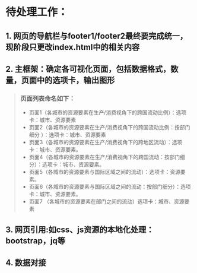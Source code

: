 # 待处理工作：
## 1. 网页的导航栏与footer1/footer2最终要完成统一，现阶段只更改index.html中的相关内容
## 2. 主框架：确定各可视化页面，包括数据格式，数量，页面中的选项卡，输出图形
> ### 页面列表命名如下：
> * 页面1（各城市的资源要素在生产/消费视角下的跨国流动比例）：选项卡：城市、资源要素
> * 页面2（各城市的资源要素在生产/消费视角下的跨国流动比例：按部门细分 ）：选项卡：城市、资源要素
> * 页面3（各城市的资源要素在生产/消费视角下的跨地区流动）：选项卡：城市、资源要素。
> * 页面4（各城市的资源要素在生产/消费视角下的跨国流动：按部门细分）：选项卡：城市、资源要素。
> * 页面5（各城市的资源要素与国际区域之间的流动）：选项卡：资源要素。
> * 页面6（各城市的资源要素与国际区域之间的流动：按部门细分）：选项卡：城市、资源要素。
> * 页面7 （各城市的资源要素在部门之间的流动）选项卡：城市、资源要素
## 3. 网页引用:如css、js资源的本地化处理：bootstrap，jq等
## 4. 数据对接
